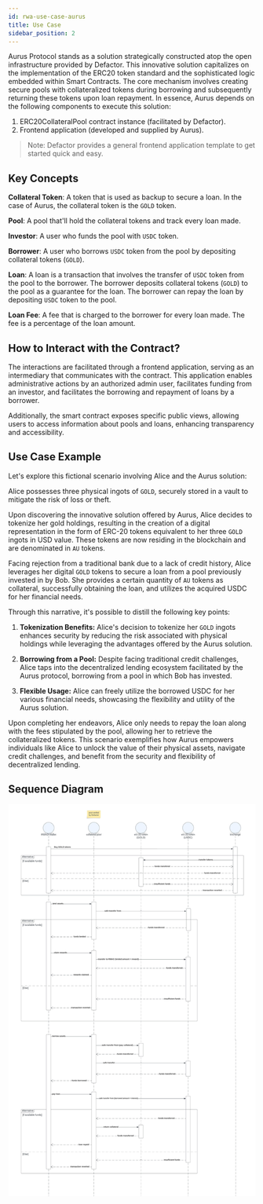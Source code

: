 ```yaml
---
id: rwa-use-case-aurus
title: Use Case
sidebar_position: 2
---
```


Aurus Protocol stands as a solution strategically constructed atop the open infrastructure provided by Defactor. This innovative solution capitalizes on the implementation of the ERC20 token standard and the sophisticated logic embedded within Smart Contracts. The core mechanism involves creating secure pools with collateralized tokens during borrowing and subsequently returning these tokens upon loan repayment. In essence, Aurus depends on the following components to execute this solution:

1. ERC20CollateralPool contract instance (facilitated by Defactor).
2. Frontend application (developed and supplied by Aurus).

> Note: Defactor provides a general frontend application template to get started quick and easy.

## Key Concepts

**Collateral Token**: A token that is used as backup to secure a loan. In the case of Aurus, the collateral token is the `GOLD` token.

**Pool**: A pool that'll hold the collateral tokens and track every loan made.

**Investor**: A user who funds the pool with `USDC` token.

**Borrower**: A user who borrows `USDC` token from the pool by depositing collateral tokens (`GOLD`).

**Loan**: A loan is a transaction that involves the transfer of `USDC` token from the pool to the borrower. The borrower deposits collateral tokens (`GOLD`) to the pool as a guarantee for the loan. The borrower can repay the loan by depositing `USDC` token to the pool.

**Loan Fee**: A fee that is charged to the borrower for every loan made. The fee is a percentage of the loan amount.

## How to Interact with the Contract?

The interactions are facilitated through a frontend application, serving as an intermediary that communicates with the contract. This application enables administrative actions by an authorized admin user, facilitates funding from an investor, and facilitates the borrowing and repayment of loans by a borrower.

Additionally, the smart contract exposes specific public views, allowing users to access information about pools and loans, enhancing transparency and accessibility.

## Use Case Example

Let's explore this fictional scenario involving Alice and the Aurus solution:

Alice possesses three physical ingots of `GOLD`, securely stored in a vault to mitigate the risk of loss or theft.

Upon discovering the innovative solution offered by Aurus, Alice decides to tokenize her gold holdings, resulting in the creation of a digital representation in the form of ERC-20 tokens equivalent to her three `GOLD` ingots in USD value. These tokens are now residing in the blockchain and are denominated in `AU` tokens.

Facing rejection from a traditional bank due to a lack of credit history, Alice leverages her digital `GOLD` tokens to secure a loan from a pool previously invested in by Bob. She provides a certain quantity of `AU` tokens as collateral, successfully obtaining the loan, and utilizes the acquired USDC for her financial needs.

Through this narrative, it's possible to distill the following key points:

1. **Tokenization Benefits:** Alice's decision to tokenize her `GOLD` ingots enhances security by reducing the risk associated with physical holdings while leveraging the advantages offered by the Aurus solution.

2. **Borrowing from a Pool:** Despite facing traditional credit challenges, Alice taps into the decentralized lending ecosystem facilitated by the Aurus protocol, borrowing from a pool in which Bob has invested.

3. **Flexible Usage:** Alice can freely utilize the borrowed USDC for her various financial needs, showcasing the flexibility and utility of the Aurus solution.

Upon completing her endeavors, Alice only needs to repay the loan along with the fees stipulated by the pool, allowing her to retrieve the collateralized tokens. This scenario exemplifies how Aurus empowers individuals like Alice to unlock the value of their physical assets, navigate credit challenges, and benefit from the security and flexibility of decentralized lending.

## Sequence Diagram

![RWA Use Case](/img/flowchart/aurus-sequencediagram.png)
